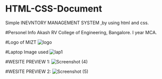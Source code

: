 # HTML-CSS-Document
Simple INEVNTORY MANAGEMENT SYSTEM ,by using html and css.

#Personel Info
Akash
RV College of Engineering, Bangalore.
I year MCA.

#Logo of MIZT
![logo](https://user-images.githubusercontent.com/60318943/158059374-d02b89fe-21b1-4d5c-8889-676ac51d2865.jpeg)

#Laptop Image used
![lap1](https://user-images.githubusercontent.com/60318943/158059378-886b5692-f6d9-41ba-a4c0-cbc2881942d0.jpg)

#WESITE PREVIEW 1:
![Screenshot (4)](https://user-images.githubusercontent.com/60318943/158059896-a099ddd4-dd54-4bf7-8224-739a5040a4ee.png)

#WESITE PREVIEW 2:
![Screenshot (5)](https://user-images.githubusercontent.com/60318943/158059909-5f48c8a7-c3e5-4328-998f-014b1370e16a.png)
